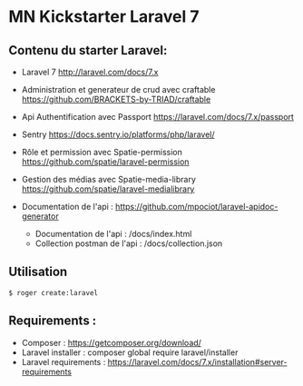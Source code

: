 # MN Kickstarter Laravel 7

## Contenu du starter Laravel:

- Laravel 7 http://laravel.com/docs/7.x

- Administration et generateur de crud avec craftable
  https://github.com/BRACKETS-by-TRIAD/craftable

- Api Authentification avec Passport
  https://laravel.com/docs/7.x/passport

- Sentry
  https://docs.sentry.io/platforms/php/laravel/

- Rôle et permission avec Spatie-permission
  https://github.com/spatie/laravel-permission

- Gestion des médias avec Spatie-media-library
  https://github.com/spatie/laravel-medialibrary

- Documentation de l'api : https://github.com/mpociot/laravel-apidoc-generator
  - Documentation de l'api : /docs/index.html
  - Collection postman de l'api : /docs/collection.json

## Utilisation

```console
$ roger create:laravel
```

## Requirements :

- Composer : https://getcomposer.org/download/
- Laravel installer : composer global require laravel/installer
- Laravel requirements : https://laravel.com/docs/7.x/installation#server-requirements
